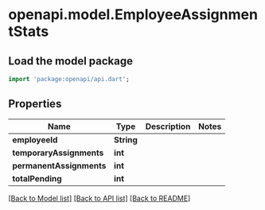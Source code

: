 # openapi.model.EmployeeAssignmentStats

## Load the model package
```dart
import 'package:openapi/api.dart';
```

## Properties
Name | Type | Description | Notes
------------ | ------------- | ------------- | -------------
**employeeId** | **String** |  | 
**temporaryAssignments** | **int** |  | 
**permanentAssignments** | **int** |  | 
**totalPending** | **int** |  | 

[[Back to Model list]](../README.md#documentation-for-models) [[Back to API list]](../README.md#documentation-for-api-endpoints) [[Back to README]](../README.md)


